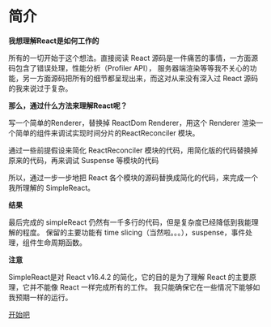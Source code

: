 # 简介

**我想理解React是如何工作的**

所有的一切开始于这个想法。直接阅读 React 源码是一件痛苦的事情，一方面源码包含了错误处理，性能分析（Profiler API），
服务器端渲染等等我不关心的功能，另一方面源码把所有的细节都呈现出来，而这对从来没有深入过 React 源码的我来说过于复杂。

**那么，通过什么方法来理解React呢？**

写一个简单的Renderer，替换掉 ReactDom Renderer，用这个 Renderer 渲染一个简单的组件来调试实现时间分片的ReactReconciler 模块。

通过一些前提假设来简化 ReactReconciler 模块的代码，用简化版的代码替换掉原来的代码，再来调试 Suspense 等模块的代码

所以，通过一步一步地把 React 各个模块的源码替换成简化的代码，来完成一个我所理解的 SimpleReact。

**结果**

最后完成的 simpleReact 仍然有一千多行的代码，但是复杂度已经降低到我能理解的程度。
保留的主要功能有 time slicing（当然啦。。。），suspense，事件处理，组件生命周期函数。

**注意**

SimpleReact是对 React v16.4.2 的简化，它的目的是为了理解 React 的主要原理，它并不能像 React 一样完成所有的工作。
我只能确保它在一些情况下能够如我预期一样的运行。

[开始吧](CustomRenderer.md)
